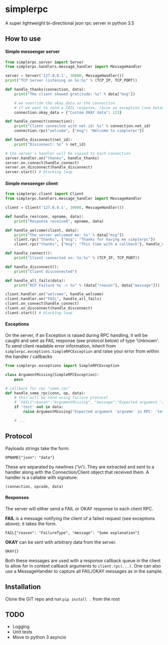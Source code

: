 # simplerpc
A super lightweight bi-directional json rpc server in python 3.5

## How to use

#### Simple messenger server 
```py
from simplerpc.server import Server
from simplerpc.handlers.message_handler import MessageHandler

server = Server('127.0.0.1', 30000, MessageHandler())
print("TCP Server listening on %s:%s" % (TCP_IP, TCP_PORT))

def handle_thanks(connection, data):
    print("The client showed gratitude: %s" % data["msg"])

    # we override the okay_data on the connection
    # if we want to send a FAIL response, raise an exception (see below)
    connection.okay_data = {"Custom OKAY data": 123}

def handle_connect(connection):
    print("Client connected with net id: %s" % connection.net_id)
    connection.rpc("welcome", {"msg": "Welcome to simplerpc"})

def handle_disconnect(net_id):
    print("Disconnect: %s" % net_id)

# the server's handler will be copied to each connection
server.handler.on("thanks", handle_thanks)
server.on_connect(handle_connect)
server.on_disconnect(handle_disconnect)
server.start() # blocking loop

```

#### Simple messenger client
```py
from simplerpc.client import Client
from simplerpc.handlers.message_handler import MessageHandler

client = Client('127.0.0.1', 30000, MessageHandler())

def handle_res(conn, opname, data):
    print("Response received", opname, data)

def handle_welcome(client, data): 
    print("The server welcomed me: %s" % data["msg"])
    client.rpc("thanks", {"msg": "Thanks for having me simplerpc"})
    client.rpc("thanks", {"msg": "This time with a callback"}, handle_res)

def handle_connect():
    print("Client connected on: %s:%s" % (TCP_IP, TCP_PORT))

def handle_disconnect():
    print("Client disconnected")

def handle_all_fails(data):
    print("RCP Failure %s -> %s" % (data["reason"], data["message"]))

client.handler.on("welcome", handle_welcome)
client.handler.on("FAIL", handle_all_fails)
client.on_connect(handle_connect)
client.on_disconnect(handle_disconnect)
client.start() # blocking loop

```

#### Exceptions

On the server, if an Exception is raised during RPC handling, it will be caught and sent as FAIL response (see protocol below) of type 'Unknown'. To send client readable error information, inherit from `simplerpc.exceptions.SimpleRPCException` and raise your error from within the handler / callbacks

```py
from simplerpc.exceptions import SimpleRPCException

class ArgumentMissing(SimpleRPCException):
    pass

# callback for rpc "some_rpc"
def handle_some_rpc(conn, op, data):
    # this will be send using failure protocol
    # 'FAIL{"reason":"ArgumentMissing", "message":"Expected argument 'argname' in RPC: 'test'"}'
    if 'test' not in data:
        raise ArgumentMissing("Expected argument 'argname' in RPC: 'test'")

    # ...
```

## Protocol

Payloads strings take the form:

`OPNAME{"json": "data"}`

These are separated by newlines ('\n'). They are extracted and sent to a handler along with the Connection/Client object that received them. A handler is a callable with signature:

`(connection, opcode, data)`

#### Responses

The server will either send a FAIL or OKAY response to each client RPC.

**FAIL** is a message notifying the client of a failed request (see exceptions above); it takes the form.

`FAIL{"reason": "FailureType", "message": "Some explanation"}`

**OKAY** can be sent with arbitrary data from the server. 

`OKAY{}`

Both these messages are used with a response callback queue in the client to allow for in context callback arguments to `client.rpc(...)`. One can also use a MessageHandler to capture all FAIL/OKAY messages as in the sample.

## Installation

Clone the GIT repo and run `pip install .` from the root

## TODO

- Logging
- Unit tests
- Move to python 3 asyncio
